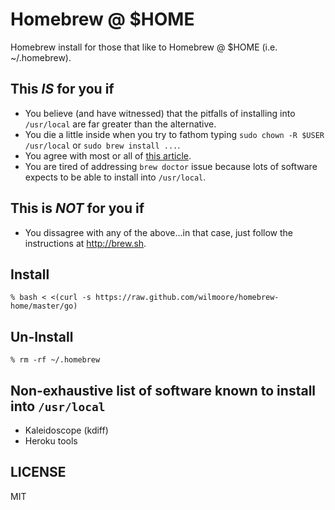 # Homebrew @ $HOME

Homebrew install for those that like to Homebrew @ $HOME (i.e. ~/.homebrew).


## This _IS_ for you if

-   You believe (and have witnessed) that the pitfalls of installing into `/usr/local` are far greater than the alternative.
-   You die a little inside when you try to fathom typing `sudo chown -R $USER /usr/local` or `sudo brew install ...`.
-   You agree with most or all of [this article](http://ascarter.net/2010/02/22/homebrew-for-os-x.html).
-   You are tired of addressing `brew doctor` issue because lots of software expects to be able to install into `/usr/local`.



## This is _NOT_ for you if

-   You dissagree with any of the above...in that case, just follow the instructions at http://brew.sh.


## Install

    % bash < <(curl -s https://raw.github.com/wilmoore/homebrew-home/master/go)


## Un-Install

    % rm -rf ~/.homebrew


## Non-exhaustive list of software known to install into `/usr/local`

-   Kaleidoscope (kdiff)
-   Heroku tools


## LICENSE

  MIT
